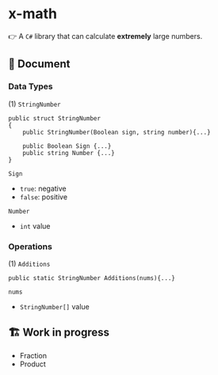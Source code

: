 # x-math
👉 A `C#` library that can calculate **extremely** large numbers.

## 📖 Document

### Data Types

(1) ```StringNumber```

    public struct StringNumber
    {
        public StringNumber(Boolean sign, string number){...}

        public Boolean Sign {...}
        public string Number {...}
    }

```Sign``` 
- ```true```: negative
- ```false```: positive

```Number```
- ```int``` value

### Operations

(1) ```Additions```

    public static StringNumber Additions(nums){...}

```nums```
- ```StringNumber[]``` value

## 🏗️ Work in progress
- Fraction
- Product